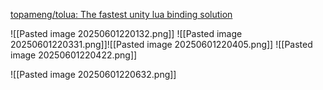 [topameng/tolua: The fastest unity lua binding solution](https://github.com/topameng/tolua)

![[Pasted image 20250601220132.png]]
![[Pasted image 20250601220331.png]]![[Pasted image 20250601220405.png]]
![[Pasted image 20250601220422.png]]

![[Pasted image 20250601220632.png]]